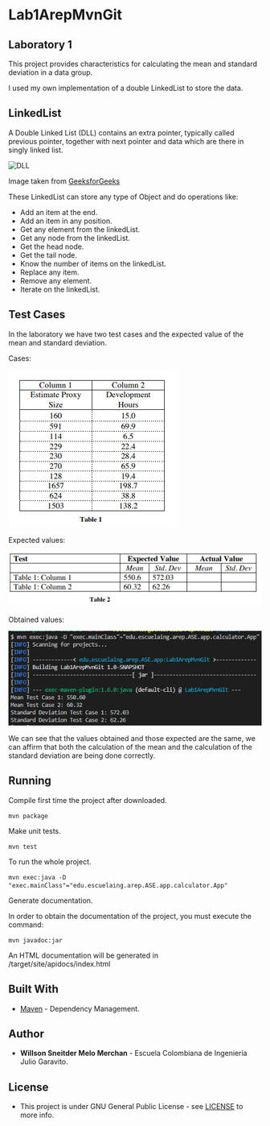 # Lab1ArepMvnGit

## Laboratory 1

This project provides characteristics for calculating the mean and standard deviation in a data group.

I used my own implementation of a double LinkedList to store the data.

## LinkedList

A Double Linked List (DLL) contains an extra pointer, typically called previous pointer, together with next pointer and data which are there in singly linked list.

![DLL](https://media.geeksforgeeks.org/wp-content/cdn-uploads/gq/2014/03/DLL1.png)

Image taken from [GeeksforGeeks](https://www.geeksforgeeks.org/doubly-linked-list/)

These LinkedList can store any type of Object and do operations like:

- Add an item at the end.
- Add an item in any position.
- Get any element from the linkedList.
- Get any node from the linkedList.
- Get the head node.
- Get the tail node.
- Know the number of items on the linkedList.
- Replace any item.
- Remove any element.
- Iterate on the linkedList.

## Test Cases

In the laboratory we have two test cases and the expected value of the mean and standard deviation.

Cases:

![testCases](https://github.com/swilsonmelo/Lab1ArepMvnGit/blob/master/resources/img/testCases.PNG)

Expected values:

![expectedResutls](https://github.com/swilsonmelo/Lab1ArepMvnGit/blob/master/resources/img/expectedResutls.PNG)

Obtained values:

![results](https://github.com/swilsonmelo/Lab1ArepMvnGit/blob/master/resources/img/results.PNG)

We can see that the values obtained and those expected are the same, we can affirm that both the calculation of the mean and the calculation of the standard deviation are being done correctly.

## Running

Compile first time the project after downloaded.

    mvn package

Make unit tests.

    mvn test

To run the whole project.

    mvn exec:java -D "exec.mainClass"="edu.escuelaing.arep.ASE.app.calculator.App"

Generate documentation.

In order to obtain the documentation of the project, you must execute the command:

    mvn javadoc:jar

An HTML documentation will be generated in /target/site/apidocs/index.html

## Built With

* [Maven](https://maven.apache.org/) - Dependency Management.

## Author

* **Willson Sneitder Melo Merchan** - Escuela Colombiana de Ingeniería Julio Garavito.

## License

* This project is under GNU General Public License - see [LICENSE](https://github.com/swilsonmelo/Lab1ArepMvnGit/blob/master/LICENSE) to more info.

